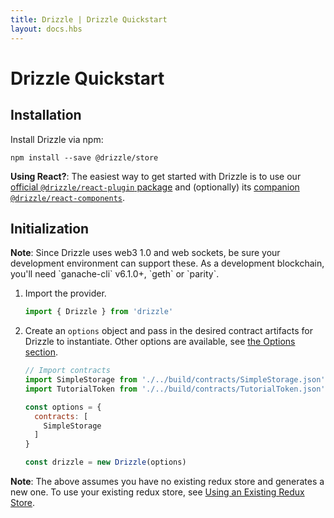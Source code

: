```yaml
---
title: Drizzle | Drizzle Quickstart
layout: docs.hbs
---
```

# Drizzle Quickstart

## Installation

Install Drizzle via npm:
```shell
npm install --save @drizzle/store
```

**Using React?**: The easiest way to get started with Drizzle is to use our [official `@drizzle/react-plugin` package](https://github.com/trufflesuite/drizzle/tree/master/packages/react-plugin) and (optionally) its [companion `@drizzle/react-components`](https://github.com/trufflesuite/drizzle/tree/master/packages/react-components).

## Initialization

<p class="alert alert-info m-t-2">
<strong>Note</strong>: Since Drizzle uses web3 1.0 and web sockets, be sure your development environment can support these. As a development blockchain, you'll need `ganache-cli` v6.1.0+, `geth` or `parity`.
</p>

1. Import the provider.
   ```javascript
   import { Drizzle } from 'drizzle'
   ```

1. Create an `options` object and pass in the desired contract artifacts for Drizzle to instantiate. Other options are available, see [the Options section](./reference/drizzle-options).
   ```javascript
   // Import contracts
   import SimpleStorage from './../build/contracts/SimpleStorage.json'
   import TutorialToken from './../build/contracts/TutorialToken.json'

   const options = {
     contracts: [
       SimpleStorage
     ]
   }

   const drizzle = new Drizzle(options)
   ```

<p class="alert alert-info m-t-2">
<strong>Note</strong>: The above assumes you have no existing redux store and generates a new one. To use your existing redux store, see <a href="./getting-started/using-drizzles-redux-store">Using an Existing Redux Store</a>.
</p>
